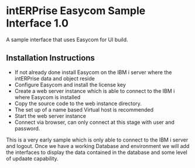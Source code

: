 # intERPrise Easycom Sample Interface 1.0
A sample interface that uses Easycom for UI build.

## Installation Instructions
* If not already done install Easycom on the IBM i server where the intERPrise data and object reside
* Configure Easycom and install the license key
* Create a web server instance which is able to connect to the IBM i where Easycom is installed
* Copy the source code to the web instance directory.
* The set up of a name based Virtual host is recommended
* Start the web server instance
* Connect via browser, can only connect at this stage with user and password.

This is a very early sample which is only able to connect to the IBM i server and logout. Once we have a working Database and environment we 
will  add the interfaces to display the data contained in the database and some level of updaate capability.

